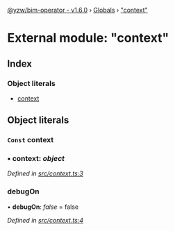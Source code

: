 [@yzw/bim-operator - v1.6.0](../README.md) › [Globals](../globals.md) › ["context"](_context_.md)

# External module: "context"

## Index

### Object literals

* [context](_context_.md#const-context)

## Object literals

### `Const` context

### ▪ **context**: *object*

*Defined in [src/context.ts:3](https://github.com/youkaisteve/bim-operator/blob/aeaafe6/src/context.ts#L3)*

###  debugOn

• **debugOn**: *false* = false

*Defined in [src/context.ts:4](https://github.com/youkaisteve/bim-operator/blob/aeaafe6/src/context.ts#L4)*
